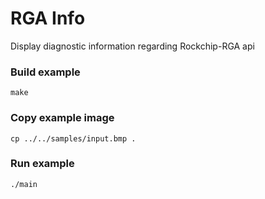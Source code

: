 # RGA Info

Display diagnostic information regarding Rockchip-RGA api

### Build example
```shell
make
```

### Copy example image
```shell
cp ../../samples/input.bmp .
```

### Run example
```shell
./main
```